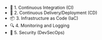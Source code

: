 - 🔄 1. Continuous Integration (CI)
- 🚀 2. Continuous Delivery/Deployment (CD)
- 📦 3. Infrastructure as Code (IaC)
- 🔍 4. Monitoring and Logging
- 🔐 5. Security (DevSecOps)



